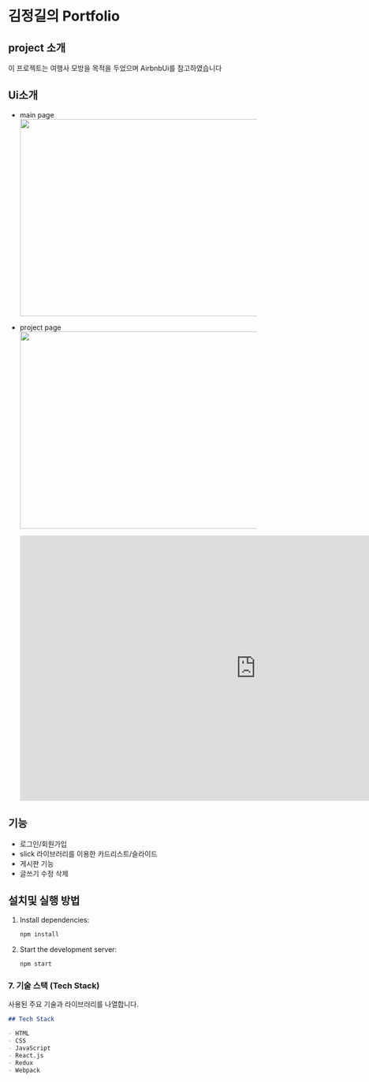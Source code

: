 # 김정길의 Portfolio

## project 소개

이 프로젝트는 여행사 모방을 목적을 두었으며 AirbnbUi를 참고하였습니다

## Ui소개

- main page
  <img src="https://github.com/power12203/popol/assets/160206287/9798becf-df75-4e2a-8dee-fed13f7bac69 " width="600" height="400"/>

- project page
  <img src="https://github.com/power12203/popol/assets/160206287/74bb72ce-54d1-46d9-9e9e-9aa791343eb4" width="600" height="400"/>

  <iframe width="956" height="538" src="https://www.youtube.com/embed/ozv4q2ov3Mk" frameborder="0" allow="accelerometer; autoplay; encrypted-media; gyroscope; picture-in-picture" allowfullscreen></iframe

## 기능

- 로그인/회원가입
- slick 라이브러리를 이용한 카드리스트/슬라이드
- 게시판 기능
- 글쓰기 수정 삭제

## 설치및 실행 방법

1. Install dependencies:
   ```bash
   npm install
   ```
2. Start the development server:
   ```bash
   npm start
   ```

### 7. 기술 스택 (Tech Stack)

사용된 주요 기술과 라이브러리를 나열합니다.

```markdown
## Tech Stack

- HTML
- CSS
- JavaScript
- React.js
- Redux
- Webpack
```
